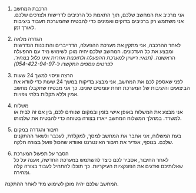 
1. הרכבת המחשב  
   אני מרכיב את המחשב שלכם, תוך התאמת כל הרכיבים לדרישות ולצרכים שלכם. אני משתמש רק ברכיבים בדוקים ואמינים כדי להבטיח שהמערכת תעבוד ביציבות לאורך זמן.

2. הגדרה מלאה  
   לאחר ההרכבה, אני מתקין את מערכת ההפעלה, הדרייברים והתוכנות הנדרשות ומבצע את כל העדכונים. המחשב שלכם יהיה מוכן לשימוש מיד עם ההפעלה הראשונה. *(תנאי: רישיון למערכת ההפעלה ולתוכנות אחרות אינו כלול במחיר. לפרטים נוספים התקשרו ל-054-422-94-97)*

3. הרצה וניסוי למשך 24 שעות  
   לפני שאספק לכם את המחשב, אני מבצע בדיקות במשך 24 שעות כדי לוודא את הביצועים והיציבות של המערכת תחת עומסים שונים. כך אני מבטיח שתקבלו מחשב אמין וללא תקלות בלתי צפויות.

4. משלוח  
   אני מבצע את המשלוח באופן אישי בזמן ובמקום שנוחים לכם, בין אם זה לבית או למשרד. במהלך המשלוח המחשב ייארז בצורה בטוחה כדי להבטיח את שלמותו.

5. חיבור והגדרה במקום  
   בעת המשלוח, אני אחבר את המחשב למסך, למקלדת, לעכבר ולשאר ההתקנים שלכם. בנוסף, אגדיר את חיבור האינטרנט ואוודא שהכול פועל בצורה חלקה.

6. הסבר על תפעול המערכת  
   לאחר החיבור, אסביר לכם כיצד להשתמש במערכת החדשה, אענה על כל שאלותיכם ואדגים את הפונקציות העיקריות. כך תוכלו להתחיל לעבוד בצורה קלה ומהירה.

המחשב שלכם יהיה מוכן לשימוש מיד לאחר ההתקנה.
